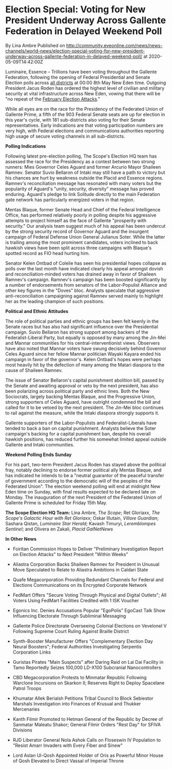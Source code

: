 # Election Special: Voting for New President Underway Across Gallente Federation in Delayed Weekend Poll
By Lina Ambre
Published on http://community.eveonline.com/news/news-channels/world-news/election-special-voting-for-new-president-underway-across-gallente-federation-in-delayed-weekend-poll/ at 2020-05-09T14:42:00Z

Luminaire, Essence – Trillions have been voting throughout the Gallente Federation, following the opening of Federal Presidential and Senate Election polls across [all districts](https://fiction.eveonline.com/new-eden/lore/gallente-federal-districts) at 00:00 8th May New Eden time. Outgoing President Jacus Roden has ordered the highest level of civilian and military security at vital infrastructure across New Eden, vowing that there will be "no repeat of the [February Election Attacks](https://community.eveonline.com/news/news-channels/world-news/federation-under-election-eve-comms-network-attack-as-terrorists-target-presidential-candidates/)."

While all eyes are on the race for the Presidency of the Federated Union of Gallente Prime, a fifth of the 903 Federal Senate seats are up for election in this year's cycle, with 181 sub-districts also voting for their Senate representatives. Early indications are that voting participation numbers are very high, with Federal elections and communications authorities reporting high usage of secure voting channels in all sub-districts.

**Polling Indications**

Following latest pre-election polling, The Scope's Election HQ team has assessed the race for the Presidency as a contest between two strong runners: Mies Governor Celes Aguard and former Arcurio Mayor Shaileen Ramnev. Senator Suvio Bellaron of Intaki may still have a path to victory but his chances are hurt by weakness outside the Placid and Essence regions. Ramnev's reconciliation message has resonated with many voters but the popularity of Aguard's "unity, security, diversity" message has proved enduring. Aguard's pledge to link Solitude directly to the main Federation gate network has particularly energized voters in that region.

Mentas Blaque, former Senate Head and Chief of the Federal Intelligence Office, has performed relatively poorly in polling despite his aggressive attempts to project himself as the face of Gallente "prosperity with security." Our analysis team suggest much of his appeal has been undercut by the strong security record of Governor Aguard and the insurgent campaign of Federal Defense Union General Julianus Soter. While the latter is trailing among the most prominent candidates, voters inclined to back hawkish views have been split across three campaigns with Blaque's spotted record as FIO head hurting him.

Senator Kelen Ontbad of Colelie has seen his presidential hopes collapse as polls over the last month have indicated clearly his appeal amongst dovish and reconciliation-minded voters has drained away in favor of Shaileen Ramnev's campaign. Ramnev's campaign has been boosted significantly by a number of endorsements from senators of the Labor-Populist Alliance and other key figures in the "Doves" bloc. Analysts speculate that aggressive anti-reconciliation campaigning against Ramnev served mainly to highlight her as the leading champion of such positions.

**Political and Ethnic Attitudes**

The role of political parties and ethnic groups has been felt keenly in the Senate races but has also had significant influence over the Presidential campaign. Suvio Bellaron has strong support among backers of the Federalist-Liberal Party, but equally is opposed by many among the Jin-Mei and Mannar communities for his central-interventionist views. Observers have also noted that Mannar voters have swung decisively behind Governor Celes Aguard since her fellow Mannar politician Wayaki Kayara ended his campaign in favor of the governor's. Kelen Ontbad's hopes were perhaps most heavily hit by the defection of many among the Matari diaspora to the cause of Shaileen Ramnev.

The issue of Senator Bellaron's capital punishment abolition bill, passed by the Senate and awaiting approval or veto by the next president, has also been polarizing across political party and ethnic lines. Both the New Sociocrats, largely backing Mentas Blaque, and the Progressive Union, strong supporters of Celes Aguard, have outright condemned the bill and called for it to be vetoed by the next president. The Jin-Mei bloc continues to rail against the measure, while the Intaki diaspora strongly supports it.

Gallente supporters of the Labor-Populists and Federalist-Liberals have tended to back a ban on capital punishment. Analysts believe the Soter campaign's backing for a capital punishment ban, despite his overall hawkish positions, has reduced further his somewhat limited appeal outside Gallente and Intaki communities.

**Weekend Polling Ends Sunday**

For his part, two-term President Jacus Roden has stayed above the political fray, notably declining to endorse former political ally Mentas Blaque, and has indicated he intends to be a "neutral guarantor of the peaceful transfer of government according to the democratic will of the peoples of the Federated Union". The election weekend polling will end at midnight New Eden time on Sunday, with final results expected to be declared late on Monday. The inauguration of the next President of the Federated Union of Gallente Prime is scheduled for Friday 15th May.

**The Scope Election HQ Team:** Lina Ambre, _The Scope_; Ret Gloriaxx, _The Scope's Galactic Hour with Ret Gloriaxx_; Oskar Illutain, _Villore Guardian_; Sashara Qistan, _Luminaire Star Herald;_ Kavash Timuryi, _Leremblompes Sentinel_; and Olivera en Zakali, _Placid GalNetNews_

**In Other News**

- Foiritan Commission Hopes to Deliver "Preliminary Investigation Report on Election Attacks" to Next President "Within Weeks"

- Aliastra Corporation Backs Shaileen Ramnev for President in Unusual Move Speculated to Relate to Aliastra Ambitions in Caldari State

- Quafe Megacorporation Providing Redundant Channels for Federal and Elections Communications on its Encrypted Corporate Network

- FedMart Offers "Secure Voting Through Physical and Digital Outlets"; All Voters Using FedMart Facilities Credited with 1 ISK Voucher

- Egonics Inc. Denies Accusations Popular "EgoPolis" EgoCast Talk Show Influencing Electorate Through Subliminal Messaging

- Gallente Police Directorate Overseeing Colonial Elections on Vevelonel V Following Supreme Court Ruling Against Braille District

- Synth-Booster Manufacturer Offers "Complementary Election Day Neural Boosters"; Federal Authorities Investigating Serpentis Corporation Links

- Guristas Pirates "Main Suspects" after Daring Raid on Lai Dai Facility in Tamo Reportedly Seizes 100,000 LD-X100 Subcranial Nanocontrollers

- CBD Megacorporation Protests to Minmatar Republic Following Warclone Incursions on Skarkon II; Reserves Right to Deploy Spacelane Patrol Troops

- Khumatar Allek Berialsh Petitions Tribal Council to Block Sebiestor Marshals Investigation into Finances of Krusual and Thukker Mercenaries

- Kanth Filmir Promoted to Hetman General of the Republic by Decree of Sanmatar Maleatu Shakor; General Filmir Orders "Rest Day" for SFIVA Divisions

- RJD Liberator General Nola Ashok Calls on Floseswin IV Population to "Resist Amarr Invaders with Every Fiber and Sinew"

- Lord Aslan Ul-Qosh Appointed Holder of Oris as Powerful Minor House of Qosh Elevated to Direct Vassal of Imperial Throne

&nbsp;

